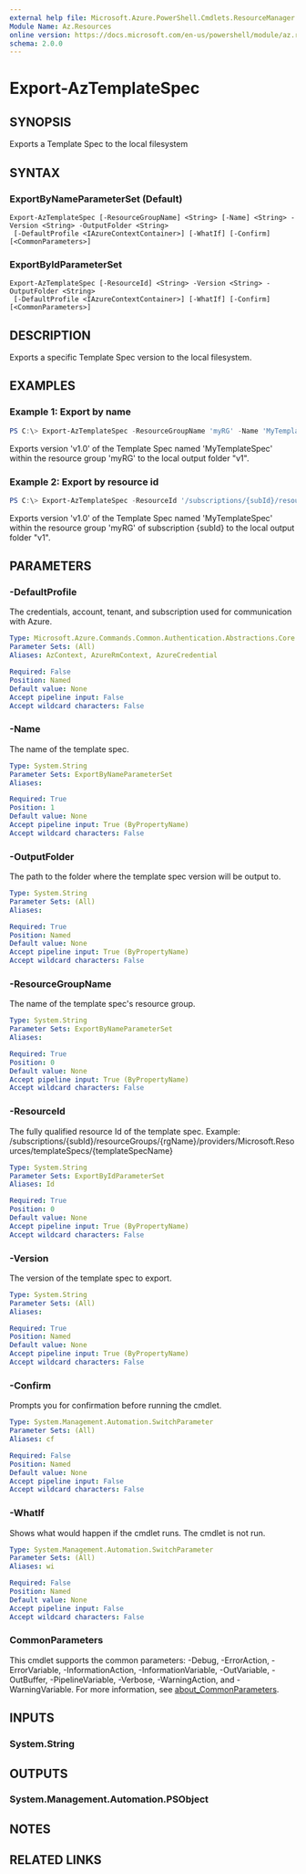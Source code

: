 ```yaml
---
external help file: Microsoft.Azure.PowerShell.Cmdlets.ResourceManager.dll-Help.xml
Module Name: Az.Resources
online version: https://docs.microsoft.com/en-us/powershell/module/az.resources/export-aztemplatespec
schema: 2.0.0
---
```


# Export-AzTemplateSpec

## SYNOPSIS
Exports a Template Spec to the local filesystem

## SYNTAX

### ExportByNameParameterSet (Default)
```
Export-AzTemplateSpec [-ResourceGroupName] <String> [-Name] <String> -Version <String> -OutputFolder <String>
 [-DefaultProfile <IAzureContextContainer>] [-WhatIf] [-Confirm] [<CommonParameters>]
```

### ExportByIdParameterSet
```
Export-AzTemplateSpec [-ResourceId] <String> -Version <String> -OutputFolder <String>
 [-DefaultProfile <IAzureContextContainer>] [-WhatIf] [-Confirm] [<CommonParameters>]
```

## DESCRIPTION
Exports a specific Template Spec version to the local filesystem.

## EXAMPLES

### Example 1: Export by name
```powershell
PS C:\> Export-AzTemplateSpec -ResourceGroupName 'myRG' -Name 'MyTemplateSpec' -Version 'v1.0' -OutputFolder 'v1'
```

Exports version 'v1.0' of the Template Spec named 'MyTemplateSpec' within the resource group 'myRG' to the local output folder "v1".

### Example 2: Export by resource id
```powershell
PS C:\> Export-AzTemplateSpec -ResourceId '/subscriptions/{subId}/resourceGroups/myRG/providers/Microsoft.Resources/templateSpecs/MyTemplateSpec' -Version 'v1.0' -OutputFolder 'v1'
```

Exports version 'v1.0' of the Template Spec named 'MyTemplateSpec' within the resource group 'myRG' of subscription \{subId\} to the local output folder "v1".

## PARAMETERS

### -DefaultProfile
The credentials, account, tenant, and subscription used for communication with Azure.

```yaml
Type: Microsoft.Azure.Commands.Common.Authentication.Abstractions.Core.IAzureContextContainer
Parameter Sets: (All)
Aliases: AzContext, AzureRmContext, AzureCredential

Required: False
Position: Named
Default value: None
Accept pipeline input: False
Accept wildcard characters: False
```

### -Name
The name of the template spec.

```yaml
Type: System.String
Parameter Sets: ExportByNameParameterSet
Aliases:

Required: True
Position: 1
Default value: None
Accept pipeline input: True (ByPropertyName)
Accept wildcard characters: False
```

### -OutputFolder
The path to the folder where the template spec version will be output to.

```yaml
Type: System.String
Parameter Sets: (All)
Aliases:

Required: True
Position: Named
Default value: None
Accept pipeline input: True (ByPropertyName)
Accept wildcard characters: False
```

### -ResourceGroupName
The name of the template spec's resource group.

```yaml
Type: System.String
Parameter Sets: ExportByNameParameterSet
Aliases:

Required: True
Position: 0
Default value: None
Accept pipeline input: True (ByPropertyName)
Accept wildcard characters: False
```

### -ResourceId
The fully qualified resource Id of the template spec.
Example: /subscriptions/{subId}/resourceGroups/{rgName}/providers/Microsoft.Resources/templateSpecs/{templateSpecName}

```yaml
Type: System.String
Parameter Sets: ExportByIdParameterSet
Aliases: Id

Required: True
Position: 0
Default value: None
Accept pipeline input: True (ByPropertyName)
Accept wildcard characters: False
```

### -Version
The version of the template spec to export.

```yaml
Type: System.String
Parameter Sets: (All)
Aliases:

Required: True
Position: Named
Default value: None
Accept pipeline input: True (ByPropertyName)
Accept wildcard characters: False
```

### -Confirm
Prompts you for confirmation before running the cmdlet.

```yaml
Type: System.Management.Automation.SwitchParameter
Parameter Sets: (All)
Aliases: cf

Required: False
Position: Named
Default value: None
Accept pipeline input: False
Accept wildcard characters: False
```

### -WhatIf
Shows what would happen if the cmdlet runs. The cmdlet is not run.

```yaml
Type: System.Management.Automation.SwitchParameter
Parameter Sets: (All)
Aliases: wi

Required: False
Position: Named
Default value: None
Accept pipeline input: False
Accept wildcard characters: False
```

### CommonParameters
This cmdlet supports the common parameters: -Debug, -ErrorAction, -ErrorVariable, -InformationAction, -InformationVariable, -OutVariable, -OutBuffer, -PipelineVariable, -Verbose, -WarningAction, and -WarningVariable. For more information, see [about_CommonParameters](http://go.microsoft.com/fwlink/?LinkID=113216).

## INPUTS

### System.String

## OUTPUTS

### System.Management.Automation.PSObject

## NOTES

## RELATED LINKS

